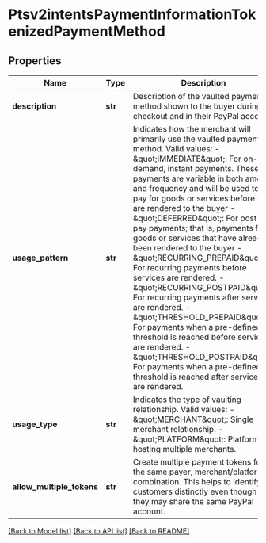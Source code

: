 # Ptsv2intentsPaymentInformationTokenizedPaymentMethod

## Properties
Name | Type | Description | Notes
------------ | ------------- | ------------- | -------------
**description** | **str** | Description of the vaulted payment method shown to the buyer during checkout and in their PayPal account.  | [optional] 
**usage_pattern** | **str** | Indicates how the merchant will primarily use the vaulted payment method. Valid values: - \&quot;IMMEDIATE\&quot;: For on-demand, instant payments. These payments are variable in both amount and frequency and will be used to pay for goods or services before they are rendered to the buyer - \&quot;DEFERRED\&quot;: For post-pay payments; that is, payments for goods or services that have already been rendered to the buyer - \&quot;RECURRING_PREPAID\&quot;: For recurring payments before services are rendered. - \&quot;RECURRING_POSTPAID\&quot;: For recurring payments after services are rendered. - \&quot;THRESHOLD_PREPAID\&quot;: For payments when a pre-defined threshold is reached before services are rendered. - \&quot;THRESHOLD_POSTPAID\&quot;: For payments when a pre-defined threshold is reached after services are rendered.  | [optional] 
**usage_type** | **str** | Indicates the type of vaulting relationship. Valid values: - \&quot;MERCHANT\&quot;: Single merchant relationship. - \&quot;PLATFORM\&quot;: Platform hosting multiple merchants.  | [optional] 
**allow_multiple_tokens** | **str** | Create multiple payment tokens for the same payer, merchant/platform combination. This helps to identify customers distinctly even though they may share the same PayPal account.  | [optional] 

[[Back to Model list]](../README.md#documentation-for-models) [[Back to API list]](../README.md#documentation-for-api-endpoints) [[Back to README]](../README.md)


